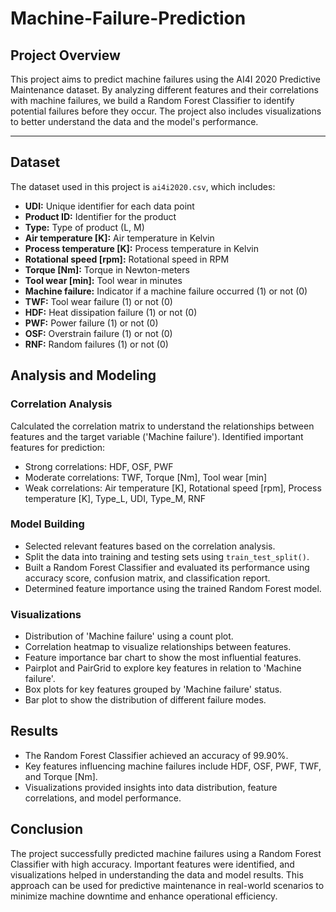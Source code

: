 ﻿# Machine-Failure-Prediction

## Project Overview

This project aims to predict machine failures using the AI4I 2020 Predictive Maintenance dataset. By analyzing different features and their correlations with machine failures, we build a Random Forest Classifier to identify potential failures before they occur. The project also includes visualizations to better understand the data and the model's performance.

---

## Dataset

The dataset used in this project is `ai4i2020.csv`, which includes:

- **UDI:** Unique identifier for each data point
- **Product ID:** Identifier for the product
- **Type:** Type of product (L, M)
- **Air temperature [K]:** Air temperature in Kelvin
- **Process temperature [K]:** Process temperature in Kelvin
- **Rotational speed [rpm]:** Rotational speed in RPM
- **Torque [Nm]:** Torque in Newton-meters
- **Tool wear [min]:** Tool wear in minutes
- **Machine failure:** Indicator if a machine failure occurred (1) or not (0)
- **TWF:** Tool wear failure (1) or not (0)
- **HDF:** Heat dissipation failure (1) or not (0)
- **PWF:** Power failure (1) or not (0)
- **OSF:** Overstrain failure (1) or not (0)
- **RNF:** Random failures (1) or not (0)

## Analysis and Modeling

### Correlation Analysis

Calculated the correlation matrix to understand the relationships between features and the target variable ('Machine failure'). Identified important features for prediction:

- Strong correlations: HDF, OSF, PWF
- Moderate correlations: TWF, Torque [Nm], Tool wear [min]
- Weak correlations: Air temperature [K], Rotational speed [rpm], Process temperature [K], Type_L, UDI, Type_M, RNF

### Model Building

- Selected relevant features based on the correlation analysis.
- Split the data into training and testing sets using `train_test_split()`.
- Built a Random Forest Classifier and evaluated its performance using accuracy score, confusion matrix, and classification report.
- Determined feature importance using the trained Random Forest model.

### Visualizations

- Distribution of 'Machine failure' using a count plot.
- Correlation heatmap to visualize relationships between features.
- Feature importance bar chart to show the most influential features.
- Pairplot and PairGrid to explore key features in relation to 'Machine failure'.
- Box plots for key features grouped by 'Machine failure' status.
- Bar plot to show the distribution of different failure modes.

## Results

- The Random Forest Classifier achieved an accuracy of 99.90%.
- Key features influencing machine failures include HDF, OSF, PWF, TWF, and Torque [Nm].
- Visualizations provided insights into data distribution, feature correlations, and model performance.

## Conclusion

The project successfully predicted machine failures using a Random Forest Classifier with high accuracy. Important features were identified, and visualizations helped in understanding the data and model results. This approach can be used for predictive maintenance in real-world scenarios to minimize machine downtime and enhance operational efficiency.
